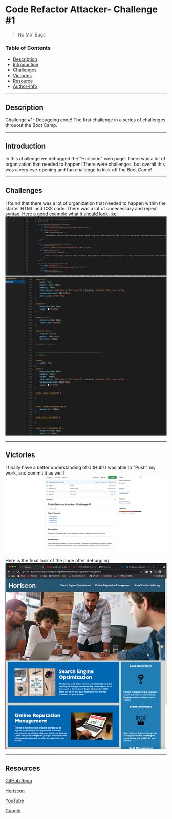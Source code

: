 # Code Refactor Attacker- Challenge #1

> No Mo' Bugs 

### Table of Contents 

- [Description](#description)
- [Introduction](#introduction)
- [Challenges](#challenges)
- [Victories](#victories)
- [Resource](#resources)
- [Author-Info](#author-info)

---

## Description 
Challenge #1- Debugging code! 
The first challenge in a series of challenges throuout the Boot Camp. 

---


## Introduction 
In this challenge we debugged the "Horiseon" web page. There was a lot of organization that needed to happen! There were challenges, but overall this was a very eye-opening and fun challenge to kick off the Boot Camp! 


---

## Challenges 
I found that there was a lot of organization that needed to happen within the starter HTML and CSS code. There was a lot of unnecessary and repeat syntax. Here a good example what it should look like:
<img src="./images/screenshot1.png" /> 
<img src="./images/screenshot2.png" />

---

## Victories 
I finally have a better understanding of GitHub! I was able to "Push" my work, and commit it as well!
<img src="./images/screenshot3.png" />

Here is the final look of the page after debugging! 
<img src="./images/screenshot4.png" />

---

## Resources
<a href="https://github.com/torigonzales/challenge1">GitHub Repo</a>

<a href="https://torigonzales.github.io/challenge1/"> Horiseon</a>

<a href="https://www.youtube.com/watch?v=eVGEea7adDM"> YouTube</a>

<a href="https://www.google.com/webhp?hl=en&sa=X&ved=0ahUKEwiLjJ7fosLvAhWXW80KHawRD_oQPAgI">Google</a>
